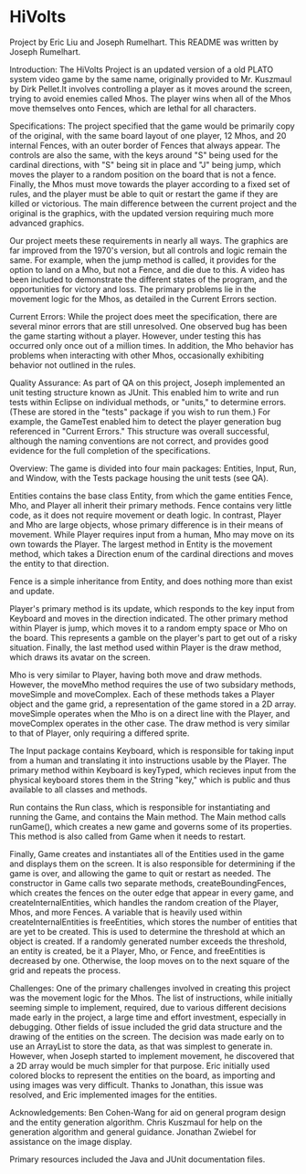 # HiVolts
Project by Eric Liu and Joseph Rumelhart.
This README was written by Joseph Rumelhart.

Introduction: 
The HiVolts Project is an updated version of a old PLATO system video game by the same name, originally provided to Mr. Kuszmaul by Dirk Pellet.It involves controlling a player as it moves around the screen, trying to avoid enemies called Mhos. The player wins when all of the Mhos move themselves onto Fences, which are lethal for all characters.

Specifications:
The project specified that the game would be primarily copy of the original, with the same board layout of one player, 12 Mhos, and 20 internal Fences, with an outer border of Fences that always appear. The controls are also the same, with the keys around "S" being used for the cardinal directions, with "S" being sit in place and "J" being jump, which moves the player to a random position on the board that is not a fence. Finally, the Mhos must move towards the player according to a fixed set of rules, and the player must be able to quit or restart the game if they are killed or victorious. The main difference between the current project and the original is the graphics, with the updated version requiring much more advanced graphics. 

Our project meets these requirements in nearly all ways. The graphics are far improved from the 1970's version, but all controls and logic remain the same. For example, when the jump method is called, it provides for the option to land on a Mho, but not a Fence, and die due to this. A video has been included to demonstrate the different states of the program, and the opportunities for victory and loss. The primary problems lie in the movement logic for the Mhos, as detailed in the Current Errors section.

Current Errors:
While the project does meet the specification, there are several minor errors that are still unresolved. One observed bug has been the game starting without a player. However, under testing this has occurred only once out of a million times. In addition, the Mho behavior has problems when interacting with other Mhos, occasionally exhibiting behavior not outlined in the rules.

Quality Assurance: 
As part of QA on this project, Joseph implemented an unit testing structure known as JUnit. This enabled him to write and run tests within Eclipse on individual methods, or "units," to determine errors. (These are stored in the "tests" package if you wish to run them.) For example, the GameTest enabled him to detect the player generation bug referenced in "Current Errors." This structure was overall successful, although the naming conventions are not correct, and provides good evidence for the full completion of the specifications.

Overview:
The game is divided into four main packages: Entities, Input, Run, and Window, with the Tests package housing the unit tests (see QA). 

Entities contains the base class Entity, from which the game entities Fence, Mho, and Player all inherit their primary methods. Fence contains very little code, as it does not require movement or death logic. In contrast, Player and Mho are large objects, whose primary difference is in their means of movement. While Player requires input from a human, Mho may move on its own towards the Player. The largest method in Entity is the movement method, which takes a Direction enum of the cardinal directions and moves the entity to that direction.

Fence is a simple inheritance from Entity, and does nothing more than exist and update.

Player's primary method is its update, which responds to the key input from Keyboard and moves in the direction indicated. The other primary method within Player is jump, which moves it to a random empty space or Mho on the board. This represents a gamble on the player's part to get out of a risky situation. Finally, the last method used within Player is the draw method, which draws its avatar on the screen.

Mho is very similar to Player, having both move and draw methods. However, the moveMho method requires the use of two subsidary methods, moveSimple and moveComplex. Each of these methods takes a Player object and the game grid, a representation of the game stored in a 2D array. moveSimple operates when the Mho is on a direct line with the Player, and moveComplex operates in the other case. The draw method is very similar to that of Player, only requiring a differed sprite.

The Input package contains Keyboard, which is responsible for taking input from a human and translating it into instructions usable by the Player. The primary method within Keyboard is keyTyped, which recieves input from the physical keyboard stores them in the String "key," which is public and thus available to all classes and methods. 

Run contains the Run class, which is responsible for instantiating and running the Game, and contains the Main method. The Main method calls runGame(), which creates a new game and governs some of its properties. This method is also called from Game when it needs to restart.

Finally, Game creates and instantiates all of the Entities used in the game and displays them on the screen. It is also responsible for determining if the game is over, and allowing the game to quit or restart as needed. The constructor in Game calls two separate methods, createBoundingFences, which creates the fences on the outer edge that appear in every game, and createInternalEntities, which handles the random creation of the Player, Mhos, and more Fences. A variable that is heavily used within createInternalEntities is freeEntities, which stores the number of entities that are yet to be created. This is used to determine the threshold at which an object is created. If a randomly generated number exceeds the threshold, an entity is created, be it a Player, Mho, or Fence, and freeEntities is decreased by one. Otherwise, the loop moves on to the next square of the grid and repeats the process.

Challenges:
One of the primary challenges involved in creating this project was the movement logic for the Mhos. The list of instructions, while initially seeming simple to implement, required, due to various different decisions made early in the project, a large time and effort investment, especially in debugging. Other fields of issue included the grid data structure and the drawing of the entities on the screen. The decision was made early on to use an ArrayList to store the data, as that was simplest to generate in. However, when Joseph started to implement movement, he discovered that a 2D array would be much simpler for that purpose. Eric initially used colored blocks to represent the entities on the board, as importing and using images was very difficult. Thanks to Jonathan, this issue was resolved, and Eric implemented images for the entities.

Acknowledgements: 
Ben Cohen-Wang for aid on general program design and the entity generation algorithm.
Chris Kuszmaul for help on the generation algorithm and general guidance.
Jonathan Zwiebel for assistance on the image display.

Primary resources included the Java and JUnit documentation files.
